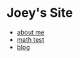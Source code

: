 <style>
li {
    diplay: inline;
}
</style>
# Joey's Site

- [about me](./html/aboutme.html)
- [math test](./html/math.html)
- [blog](./html/b_index.html)
